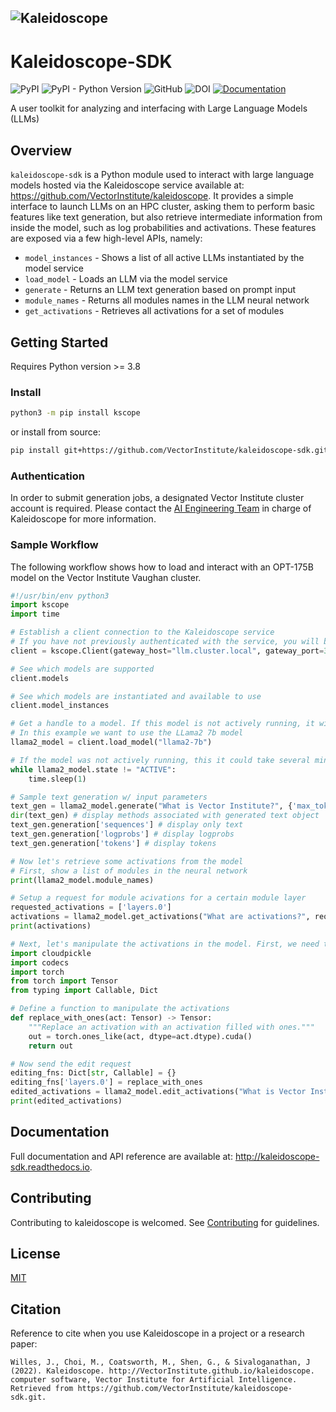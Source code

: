![Kaleidoscope](https://user-images.githubusercontent.com/72175053/229659396-2a61cd69-eafa-4a96-8e1c-d93519a8f617.png)
-----------------
# Kaleidoscope-SDK
![PyPI](https://img.shields.io/pypi/v/kscope)
![PyPI - Python Version](https://img.shields.io/pypi/pyversions/kscope)
![GitHub](https://img.shields.io/github/license/VectorInstitute/kaleidoscope-sdk)
![DOI](https://img.shields.io/badge/DOI-in--progress-blue)
[![Documentation](https://img.shields.io/badge/api-reference-lightgrey.svg)](https://kaleidoscope-sdk.readthedocs.io/en/latest/)

A user toolkit for analyzing and interfacing with Large Language Models (LLMs)


## Overview

``kaleidoscope-sdk`` is a Python module used to interact with large language models
hosted via the Kaleidoscope service available at: https://github.com/VectorInstitute/kaleidoscope.
It provides a simple interface to launch LLMs on an HPC cluster, asking them to
perform basic features like text generation, but also retrieve intermediate
information from inside the model, such as log probabilities and activations.
These features are exposed via a few high-level APIs, namely:

* `model_instances` - Shows a list of all active LLMs instantiated by the model service
* `load_model` - Loads an LLM via the model service
* `generate` - Returns an LLM text generation based on prompt input
* `module_names` - Returns all modules names in the LLM neural network
* `get_activations` - Retrieves all activations for a set of modules



## Getting Started

Requires Python version >= 3.8

### Install

```bash
python3 -m pip install kscope
```
or install from source:

```bash
pip install git+https://github.com/VectorInstitute/kaleidoscope-sdk.git
```

### Authentication

In order to submit generation jobs, a designated Vector Institute cluster account is required. Please contact the
[AI Engineering Team](mailto:ai_engineering@vectorinstitute.ai?subject=[Github]%20Kaleidoscope)
in charge of Kaleidoscope for more information.

### Sample Workflow

The following workflow shows how to load and interact with an OPT-175B model
on the Vector Institute Vaughan cluster.

```python
#!/usr/bin/env python3
import kscope
import time

# Establish a client connection to the Kaleidoscope service
# If you have not previously authenticated with the service, you will be prompted to now
client = kscope.Client(gateway_host="llm.cluster.local", gateway_port=3001)

# See which models are supported
client.models

# See which models are instantiated and available to use
client.model_instances

# Get a handle to a model. If this model is not actively running, it will get launched in the background.
# In this example we want to use the LLama2 7b model
llama2_model = client.load_model("llama2-7b")

# If the model was not actively running, this it could take several minutes to load. Wait for it come online.
while llama2_model.state != "ACTIVE":
    time.sleep(1)

# Sample text generation w/ input parameters
text_gen = llama2_model.generate("What is Vector Institute?", {'max_tokens': 5, 'top_k': 4, 'temperature': 0.5})
dir(text_gen) # display methods associated with generated text object
text_gen.generation['sequences'] # display only text
text_gen.generation['logprobs'] # display logprobs
text_gen.generation['tokens'] # display tokens

# Now let's retrieve some activations from the model
# First, show a list of modules in the neural network
print(llama2_model.module_names)

# Setup a request for module acivations for a certain module layer
requested_activations = ['layers.0']
activations = llama2_model.get_activations("What are activations?", requested_activations)
print(activations)

# Next, let's manipulate the activations in the model. First, we need to import a few more modules.
import cloudpickle
import codecs
import torch
from torch import Tensor
from typing import Callable, Dict

# Define a function to manipulate the activations
def replace_with_ones(act: Tensor) -> Tensor:
    """Replace an activation with an activation filled with ones."""
    out = torch.ones_like(act, dtype=act.dtype).cuda()
    return out

# Now send the edit request
editing_fns: Dict[str, Callable] = {}
editing_fns['layers.0'] = replace_with_ones
edited_activations = llama2_model.edit_activations("What is Vector Institute?", editing_fns)
print(edited_activations)

```

## Documentation
Full documentation and API reference are available at: http://kaleidoscope-sdk.readthedocs.io.


## Contributing
Contributing to kaleidoscope is welcomed. See [Contributing](CONTRIBUTING) for
guidelines.


## License
[MIT](LICENSE)


## Citation
Reference to cite when you use Kaleidoscope in a project or a research paper:
```
Willes, J., Choi, M., Coatsworth, M., Shen, G., & Sivaloganathan, J (2022). Kaleidoscope. http://VectorInstitute.github.io/kaleidoscope. computer software, Vector Institute for Artificial Intelligence. Retrieved from https://github.com/VectorInstitute/kaleidoscope-sdk.git.
```
